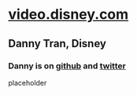 # [video.disney.com](http://video.disney.com/)
## Danny Tran, Disney
### Danny is on [github](https://github.com/digidanny) and [twitter](https://twitter.com/digi_danny)

placeholder

